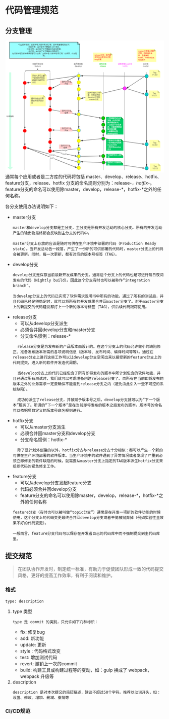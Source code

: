 # 代码管理规范

## 分支管理
![分支管理](./images/分支管理.png)
通常每个应用或者是二方库的代码将包括 master、develop、release、hotfix、feature分支，release、hotfix 分支的命名规则分别为：release-*，hotfix-*。feature分支的命名可以使用除master，develop，release-*，hotfix-*之外的任何名称。

各分支使用办法说明如下：
- master分支
    ```
    master和develop分支都是主分支，主分支是所有开发活动的核心分支。所有的开发活动产生的输出物最终都会反映到主分支的代码中。

    master分支上存放的应该是随时可供在生产环境中部署的代码（Production Ready state）。当开发活动告一段落，产生了一份新的可供部署的代码时，master分支上的代码会被更新。同时，每一次更新，都有对应的版本号标签（TAG）。
    ```
- develop分支
    ```
    develop分支是保存当前最新开发成果的分支。通常这个分支上的代码也是可进行每日夜间发布的代码（Nightly build）。因此这个分支有时也可以被称作“integration branch”。

    当develop分支上的代码已实现了软件需求说明书中所有的功能，通过了所有的测试后，并且代码已经足够稳定时，就可以将所有的开发成果合并回master分支了。对于master分支上的新提交的代码建议都打上一个新的版本号标签（TAG），供后续代码跟踪使用。
    ```
- release分支
  - 可以从develop分支派生
  - 必须合并回develop分支和master分支
  - 分支命名惯例：release-*
  ```
    release分支是为发布新的产品版本而设计的。在这个分支上的代码允许做小的缺陷修正、准备发布版本所需的各项说明信息（版本号、发布时间、编译时间等等）。通过在release分支上进行这些工作可以让develop分支空闲出来以接受新的feature分支上的代码提交，进入新的软件开发迭代周期。

    当develop分支上的代码已经包含了所有即将发布的版本中所计划包含的软件功能，并且已通过所有测试时，我们就可以考虑准备创建release分支了。而所有在当前即将发布的版本之外的业务需求一定要确保不能混到release分支之内（避免由此引入一些不可控的系统缺陷）。

    成功的派生了release分支，并被赋予版本号之后，develop分支就可以为“下一个版本”服务了。所谓的“下一个版本”是在当前即将发布的版本之后发布的版本。版本号的命名可以依据项目定义的版本号命名规则进行。
  ```
- hotfix分支
  - 可以从master分支派生
  - 必须合并回master分支和develop分支
  - 分支命名惯例：hotfix-*
  ```
    除了是计划外创建的以外，hotfix分支与release分支十分相似：都可以产生一个新的可供在生产环境部署的软件版本。当生产环境中的软件遇到了异常情况或者发现了严重到必须立即修复的软件缺陷的时候，就需要从master分支上指定的TAG版本派生hotfix分支来组织代码的紧急修复工作。
  ```
- feature分支
    - 可以从develop分支发起feature分支
    - 代码必须合并回develop分支
    - feature分支的命名可以使用除master，develop，release-*，hotfix-*之外的任何名称
    ```
    feature分支（有时也可以被叫做“topic分支”）通常是在开发一项新的软件功能的时候使用，这个分支上的代码变更最终合并回develop分支或者干脆被抛弃掉（例如实验性且效果不好的代码变更）。

    一般而言，feature分支代码可以保存在开发者自己的代码库中而不强制提交到主代码库里。
    ```
## 提交规范
>在团队协作开发时，制定统一标准，有助力于促使团队形成一致的代码提交风格，更好的提高工作效率，有利于阅读和维护。
###  格式
```
type: description
```
1. type 类型
    ```
    type 是 commit 的类别，只允许如下几种标识：
    ```
    - fix: 修复bug
    - add: 新功能
    - update: 更新
    - style : 代码格式改变
    - test: 增加测试代码
    - revert: 撤销上一次的commit
    - build: 构建工具或构建过程等的变动，如：gulp 换成了 webpack，webpack 升级等
2. description
    ```
    description 是对本次提交的简短描述，建议不超过50个字符。推荐以动词开头，如： 设置、修改、增加、删减、撤销等
    ```
### CI/CD规范
